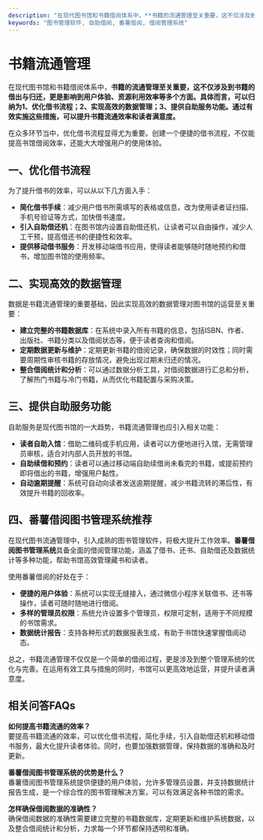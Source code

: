 ```yaml
---
description: "在现代图书馆和书籍借阅体系中，**书籍的流通管理至关重要，这不仅涉及到书籍的借出与归还，更是影响到用户体验、资源利用效率等多个方面。具体而言，可以归纳为1、优化借书流程；2、实现高效的数据管理；3、提供自助服务功能。通过有效实施这些措施，可以提升书籍流通效率和读者满意度。**"
keywords: "图书管理软件, 自助借阅, 番薯借阅, 借阅管理系统"
---
```

# 书籍流通管理

在现代图书馆和书籍借阅体系中，**书籍的流通管理至关重要，这不仅涉及到书籍的借出与归还，更是影响到用户体验、资源利用效率等多个方面。具体而言，可以归纳为1、优化借书流程；2、实现高效的数据管理；3、提供自助服务功能。通过有效实施这些措施，可以提升书籍流通效率和读者满意度。**

在众多环节当中，优化借书流程显得尤为重要。创建一个便捷的借书流程，不仅能提高书馆借阅效率，还能大大增强用户的使用体验。

## **一、优化借书流程**

为了提升借书的效率，可以从以下几方面入手：

- **简化借书手续**：减少用户借书所需填写的表格或信息，改为使用读者证扫描、手机号验证等方式，加快借书速度。
- **引入自助借还机**：在图书馆内设置自助借还机，让读者可以自由操作，减少人工干预，提高借还书的便捷性和效率。
- **提供移动借书服务**：开发移动端借书应用，使得读者能够随时随地预约和借书，增加图书馆的使用频率。

## **二、实现高效的数据管理**

数据是书籍流通管理的重要基础，因此实现高效的数据管理对图书馆的运营至关重要：

- **建立完整的书籍数据库**：在系统中录入所有书籍的信息，包括ISBN、作者、出版社、书籍分类以及借阅状态等，便于读者查询和借阅。
- **定期数据更新与维护**：定期更新书籍的借阅记录，确保数据的时效性；同时需要周期性审核书籍的存放情况，避免出现过期未归还的情况。
- **整合借阅统计和分析**：可以通过数据分析工具，对借阅数据进行汇总和分析，了解热门书籍与冷门书籍，从而优化书籍配置与采购决策。

## **三、提供自助服务功能**

自助服务是现代图书馆的一大趋势，书籍流通管理也应引入相关功能：

- **读者自助入馆**：借助二维码或手机应用，读者可以方便地进行入馆，无需管理员审核，适合对内部人员开放的书馆。
- **自助续借和预约**：读者可以通过移动端自助续借尚未看完的书籍，或提前预约即将借出的书籍，增强用户黏性。
- **自动逾期提醒**：系统可自动向读者发送逾期提醒，减少书籍流转的滞后性，有效提升书籍的回收率。

## **四、番薯借阅图书管理系统推荐**

在现代图书流通管理中，引入成熟的图书管理软件，将极大提升工作效率。**番薯借阅图书管理系统**具备全面的借阅管理功能，涵盖了借书、还书、自助借还及数据统计等多种功能，帮助书馆高效管理藏书和读者。

使用番薯借阅的好处在于：

- **便捷的用户体验**：系统可以实现无缝接入，通过微信小程序关联借书、还书等操作，读者可随时随地进行借阅。
- **多样的管理员权限**：系统允许设置多个管理员，权限可定制，适用于不同规模的书馆需求。
- **数据统计报告**：支持各种形式的数据报表生成，有助于书馆快速掌握借阅动态。

总之，书籍流通管理不仅仅是一个简单的借阅过程，更是涉及到整个管理系统的优化与完善。在运用有效工具与措施的同时，书馆可以更高效地运营，并提升读者满意度。

## 相关问答FAQs

**如何提高书籍流通的效率？**  
要提高书籍流通的效率，可以优化借书流程，简化手续，引入自助借还机和移动借书服务，最大化提升读者体验。同时，也要加强数据管理，保持数据的准确和及时更新。

**番薯借阅图书管理系统的优势是什么？**  
番薯借阅图书管理系统提供便捷的用户体验，允许多管理员设置，并支持数据统计报告生成，是一个综合性的图书管理解决方案，可以有效满足各种书馆的需求。

**怎样确保借阅数据的准确性？**  
确保借阅数据的准确性需要建立完整的书籍数据库，定期更新和维护系统数据，以及整合借阅统计和分析，力求每一个环节都保持透明和准确。
